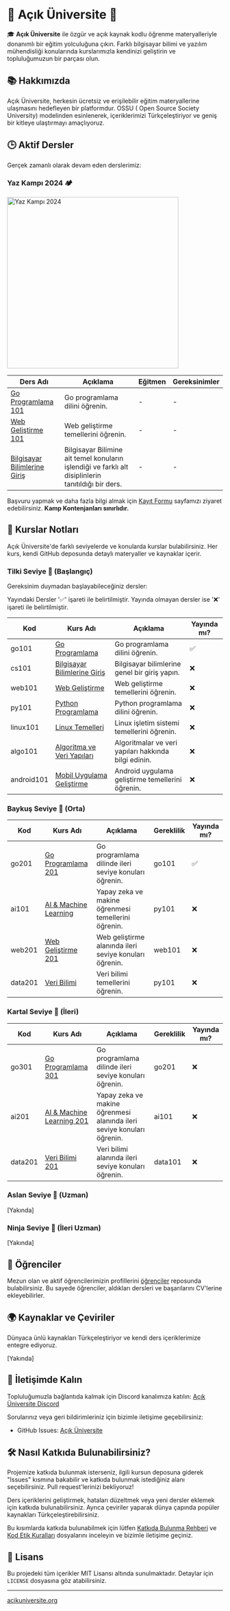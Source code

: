 # 🌟 Açık Üniversite 🌟

🎓 **Açık Üniversite** ile özgür ve açık kaynak kodlu öğrenme materyalleriyle donanımlı bir eğitim yolculuğuna çıkın.
Farklı bilgisayar bilimi ve yazılım mühendisliği konularında kurslarımızla kendinizi geliştirin ve topluluğumuzun bir
parçası olun.

## 📚 Hakkımızda

Açık Üniversite, herkesin ücretsiz ve erişilebilir eğitim materyallerine ulaşmasını hedefleyen bir platformdur. OSSU (
Open Source Society University) modelinden esinlenerek, içeriklerimizi Türkçeleştiriyor ve geniş bir kitleye ulaştırmayı
amaçlıyoruz.

## 🕒 Aktif Dersler

Gerçek zamanlı olarak devam eden derslerimiz:

### Yaz Kampı 2024 🏕️

[<img src="24yazkamp.png" alt="Yaz Kampı 2024" width="400" />](24yazkamp.png)

| Ders Adı                                                         | Açıklama | Eğitmen | Gereksinimler |
|------------------------------------------------------------------|---------|---------|---------------|
| [Go Programlama 101](https://acikuniversite.org/go101)           | Go programlama dilini öğrenin. | - | -             |
| [Web Geliştirme 101](https://acikuniversite.org/web101)          | Web geliştirme temellerini öğrenin. | - | -             | 
| [Bilgisayar Bilimlerine Giriş](https://acikuniversite.org/cs101) | Bilgisayar Bilimine ait temel konuların işlendiği ve farklı alt disiplinlerin tanıtıldığı bir ders. | - | -             |

Başvuru yapmak ve daha fazla bilgi almak için [Kayıt Formu](https://forms.gle/kQ95n2CoS4VrZaVv8) sayfamızı ziyaret edebilirsiniz. **Kamp Kontenjanları sınırlıdır.**

## 🚀 Kurslar Notları

Açık Üniversite'de farklı seviyelerde ve konularda kurslar bulabilirsiniz. Her kurs, kendi GitHub deposunda detaylı
materyaller ve kaynaklar içerir.

### Tilki Seviye 🦊 (Başlangıç)

Gereksinim duymadan başlayabileceğiniz dersler:

Yayındaki Dersler '✅' işareti ile belirtilmiştir. Yayında olmayan dersler ise '❌' işareti ile belirtilmiştir.

| Kod        | Kurs Adı | Açıklama | Yayında mı? |
|------------|-------- | --------- | ----------- |
| go101      |[Go Programlama](https://acikuniversite.org//go101)| Go programlama dilini öğrenin. | ✅ |
| cs101      |[Bilgisayar Bilimlerine Giriş](https://acikuniversite.org//cs101)| Bilgisayar bilimlerine genel bir giriş yapın. | ❌ |
| web101     |[Web Geliştirme](https://acikuniversite.org//web101)| Web geliştirme temellerini öğrenin. | ❌ |
| py101      |[Python Programlama](https://acikuniversite.org//py101)| Python programlama dilini öğrenin. | ❌ |
| linux101   |[Linux Temelleri](https://acikuniversite.org//linux101)| Linux işletim sistemi temellerini öğrenin. | ❌ |
| algo101    |[Algoritma ve Veri Yapıları](https://acikuniversite.org//algo101)| Algoritmalar ve veri yapıları hakkında bilgi edinin. | ❌ |
| android101 |[Mobil Uygulama Geliştirme](https://acikuniversite.org//android101)| Android uygulama geliştirme temellerini öğrenin. | ❌ |

### Baykuş Seviye 🦉 (Orta)

| Kod | Kurs Adı | Açıklama | Gereklilik | Yayında mı?|
|-----|---------|---------|------------|------------|
|go201|[Go Programlama 201](https://acikuniversite.org//go201)| Go programlama dilinde ileri seviye konuları öğrenin.|  go101 | ✅ |  
|ai101|[AI & Machine Learning](https://acikuniversite.org//ai101)| Yapay zeka ve makine öğrenmesi temellerini öğrenin. | py101 | ❌ |  
|web201|[Web Geliştirme 201](https://acikuniversite.org//web201)| Web geliştirme alanında ileri seviye konuları öğrenin.  | web101 | ❌ |  
|data201|[Veri Bilimi](https://acikuniversite.org//data101)| Veri bilimi temellerini öğrenin. | py101 | ❌ |

### Kartal Seviye 🦅 (İleri)

| Kod | Kurs Adı | Açıklama | Gereklilik | Yayında mı?|
|-----|---------|---------|------------|------------|
|go301|[Go Programlama 301](./go301)| Go programlama dilinde ileri seviye konuları öğrenin.|  go201 | ❌ |
|ai201|[AI & Machine Learning 201](./ai201)| Yapay zeka ve makine öğrenmesi alanında ileri seviye konuları öğrenin. | ai101 | ❌ |
|data201|[Veri Bilimi 201](./data201)| Veri bilimi alanında ileri seviye konuları öğrenin. | data101 | ❌ |

### Aslan Seviye 🦁 (Uzman)

[Yakında]

### Ninja Seviye 🥷 (İleri Uzman)

[Yakında]

## 👥 Öğrenciler

Mezun olan ve aktif öğrencilerimizin profillerini [öğrenciler](https://github.com/acik-universite/ogrenciler) reposunda
bulabilirsiniz. Bu sayede öğrenciler, aldıkları dersleri ve başarılarını CV'lerine ekleyebilirler.

## 🌍 Kaynaklar ve Çeviriler

Dünyaca ünlü kaynakları Türkçeleştiriyor ve kendi ders içeriklerimize entegre
ediyoruz.

[Yakında]

## 📢 İletişimde Kalın

Topluluğumuzla bağlantıda kalmak için Discord kanalımıza
katılın: [Açık Üniversite Discord](https://discord.gg/q2QNq2uq)

Sorularınız veya geri bildirimleriniz için bizimle iletişime geçebilirsiniz:

- GitHub Issues: [Açık Üniversite](https://github.com/acik-universite)

## 🛠️ Nasıl Katkıda Bulunabilirsiniz?

Projemize katkıda bulunmak isterseniz, ilgili kursun deposuna giderek "Issues" kısmına bakabilir ve katkıda bulunmak
istediğiniz alanı seçebilirsiniz. Pull request'lerinizi bekliyoruz!

Ders içeriklerini geliştirmek, hataları düzeltmek veya yeni dersler eklemek için katkıda bulunabilirsiniz. Ayrıca
çeviriler yaparak dünya çapında popüler kaynakları Türkçeleştirebilirsiniz.

Bu kısımlarda katkıda bulunabilmek için lütfen [Katkıda Bulunma Rehberi](CONTRIBUTING.md) ve [Kod Etik Kuralları](CODE_OF_CONDUCT.md) dosyalarını inceleyin ve bizimle iletişime geçiniz.

## 📜 Lisans

Bu projedeki tüm içerikler MIT Lisansı altında sunulmaktadır. Detaylar için `LICENSE` dosyasına göz atabilirsiniz.

---

[acikuniversite.org](http://acikuniversite.org)